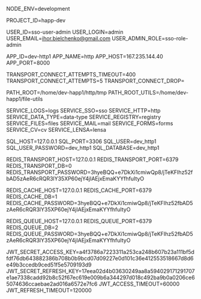 NODE_ENV=development

PROJECT_ID=happ-dev

USER_ID=sso-user-admin
USER_LOGIN=admin
USER_EMAIL=ihor.bielchenko@gmail.com
USER_ADMIN_ROLE=sso-role-admin

APP_ID=dev-http1
APP_NAME=http
APP_HOST=167.235.144.40
APP_PORT=8000

TRANSPORT_CONNECT_ATTEMPTS_TIMEOUT=400
TRANSPORT_CONNECT_ATTEMPTS=5
TRANSPORT_CONNECT_DROP=

PATH_ROOT=/home/dev-happ1/http/tmp
PATH_ROOT_UTILS=/home/dev-happ1/file-utils

SERVICE_LOGS=logs
SERVICE_SSO=sso
SERVICE_HTTP=http
SERVICE_DATA_TYPE=data-type
SERVICE_REGISTRY=registry
SERVICE_FILES=files
SERVICE_MAIL=mail
SERVICE_FORMS=forms
SERVICE_CV=cv
SERVICE_LENSA=lensa

SQL_HOST=127.0.0.1
SQL_PORT=3306
SQL_USER=dev_http1
SQL_USER_PASSWORD=dev_http1
SQL_DATABASE=dev_http1

REDIS_TRANSPORT_HOST=127.0.0.1
REDIS_TRANSPORT_PORT=6379
REDIS_TRANSPORT_DB=0
REDIS_TRANSPORT_PASSWORD=3hyeBQQ+e7DkXi1cmiwQp8/jTeKFIhz52fbAD5zAeR6cRQR3lY35XP60ejY4jIAEjxEmaKYYfhfuItyO

REDIS_CACHE_HOST=127.0.0.1
REDIS_CACHE_PORT=6379
REDIS_CACHE_DB=1
REDIS_CACHE_PASSWORD=3hyeBQQ+e7DkXi1cmiwQp8/jTeKFIhz52fbAD5zAeR6cRQR3lY35XP60ejY4jIAEjxEmaKYYfhfuItyO

REDIS_QUEUE_HOST=127.0.0.1
REDIS_QUEUE_PORT=6379
REDIS_QUEUE_DB=2
REDIS_QUEUE_PASSWORD=3hyeBQQ+e7DkXi1cmiwQp8/jTeKFIhz52fbAD5zAeR6cRQR3lY35XP60ejY4jIAEjxEmaKYYfhfuItyO

JWT_SECRET_ACCESS_KEY=a4f3786a7223311a253ca248b607b23a111bf5dfdf76db643882386b708b0b9bcd07d09227e0d101c36e412553518667d8d6e49b3ccedb9ced51f5e5709193d9
JWT_SECRET_REFRESH_KEY=17eea02d4b03630249aa8a594029171291707e1ae7338cadd92b8c52f67ec619e009b6a344297d018c492ba9b0a0206ce65074636ccaebae2ad016a6572e7fc6
JWT_ACCESS_TIMEOUT=60000
JWT_REFRESH_TIMEOUT=120000